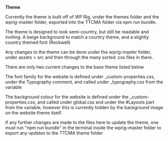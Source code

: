 **Theme**

Currently the theme is built off of WP Rig, under the themes folder and the wprig-master folder, exported into the TTCMA folder via npm run bundle.

The theme is designed to look semi-country, but still be readable and inviting. A beige background to match a country theme, and a slightly country themed font (Rockwell)

Any changes to the theme can be done under the wprig-master folder, under assets > src and then through the many sorted .css files in there.

There are only two current changes to the base theme listed below

The font family for the website is defined under _custom-properties.css, under the Typography comment, and called under _typography.css from the variable

The background colour for the website is defined under the _custom-properties.css, and called under global.css and under the #Layouts part from the variable, however this is currently hidden by the background image on the website theme itself.


If any further changes are made to the files here to update the theme, one must run "npm run bundle" in the terminal inside the wprig-master folder to export any updates to the TTCMA theme folder